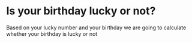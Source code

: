 # Is your birthday lucky or not?
Based on your lucky number and your birthday we are going to calculate whether your birthday is lucky or not
